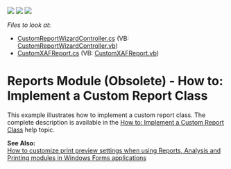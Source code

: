 <!-- default badges list -->
![](https://img.shields.io/endpoint?url=https://codecentral.devexpress.com/api/v1/VersionRange/134076827/11.2.11%2B)
[![](https://img.shields.io/badge/Open_in_DevExpress_Support_Center-FF7200?style=flat-square&logo=DevExpress&logoColor=white)](https://supportcenter.devexpress.com/ticket/details/E1855)
[![](https://img.shields.io/badge/📖_How_to_use_DevExpress_Examples-e9f6fc?style=flat-square)](https://docs.devexpress.com/GeneralInformation/403183)
<!-- default badges end -->
<!-- default file list -->
*Files to look at*:

* [CustomReportWizardController.cs](./CS/CustomReportClass.Module.Win/CustomReportWizardController.cs) (VB: [CustomReportWizardController.vb](./VB/CustomReportClass.Module.Win/CustomReportWizardController.vb))
* [CustomXAFReport.cs](./CS/CustomReportClass.Module/CustomXAFReport.cs) (VB: [CustomXAFReport.vb](./VB/CustomReportClass.Module/CustomXAFReport.vb))
<!-- default file list end -->
# Reports Module (Obsolete) - How to: Implement a Custom Report Class


<p>This example illustrates how to implement a custom report class. The complete description is available in the <a href="http://documentation.devexpress.com/#Xaf/CustomDocument3243"><u>How to: Implement a Custom Report Class</u></a> help topic.</p>
<p><strong>See Also:</strong><br /><a href="https://www.devexpress.com/Support/Center/p/E2108">How to customize print preview settings when using Reports, Analysis and Printing modules in Windows Forms applications</a></p>

<br/>


